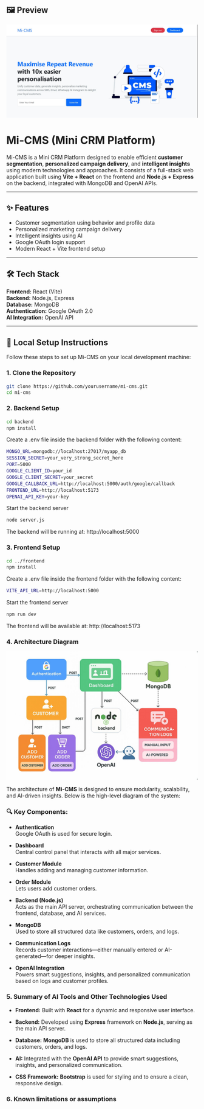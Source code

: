 ## 🖼 Preview

![Mi-CMS Banner](./assets/heropage.jpg)

# Mi-CMS (Mini CRM Platform)

Mi-CMS is a Mini CRM Platform designed to enable efficient **customer segmentation**, **personalized campaign delivery**, and **intelligent insights** using modern technologies and approaches. It consists of a full-stack web application built using **Vite + React** on the frontend and **Node.js + Express** on the backend, integrated with MongoDB and OpenAI APIs.

---

## ✨ Features

- Customer segmentation using behavior and profile data
- Personalized marketing campaign delivery
- Intelligent insights using AI
- Google OAuth login support
- Modern React + Vite frontend setup

---

## 🛠️ Tech Stack

**Frontend:** React (Vite)  
**Backend:** Node.js, Express  
**Database:** MongoDB  
**Authentication:** Google OAuth 2.0  
**AI Integration:** OpenAI API

---

## 🚀 Local Setup Instructions

Follow these steps to set up Mi-CMS on your local development machine:

### 1. Clone the Repository

```bash
git clone https://github.com/yourusername/mi-cms.git
cd mi-cms
```

### 2. Backend Setup

```bash
cd backend
npm install
```

Create a .env file inside the backend folder with the following content:

```bash
MONGO_URL=mongodb://localhost:27017/myapp_db
SESSION_SECRET=your_very_strong_secret_here
PORT=5000
GOOGLE_CLIENT_ID=your_id
GOOGLE_CLIENT_SECRET=your_secret
GOOGLE_CALLBACK_URL=http://localhost:5000/auth/google/callback
FRONTEND_URL=http://localhost:5173
OPENAI_API_KEY=your-key

```

Start the backend server

```bash
node server.js
```

The backend will be running at: http://localhost:5000

### 3. Frontend Setup

```bash
cd ../frontend
npm install

```

Create a .env file inside the frontend folder with the following content:

```bash
VITE_API_URL=http://localhost:5000

```

Start the frontend server

```bash
npm run dev
```

The frontend will be available at: http://localhost:5173

### 4. Architecture Diagram

![Architecture-Diagram](./assets/ArchitectureDesign.png)

The architecture of **Mi-CMS** is designed to ensure modularity, scalability, and AI-driven insights. Below is the high-level diagram of the system:

### 🔍 Key Components:

- **Authentication**  
  Google OAuth is used for secure login.

- **Dashboard**  
  Central control panel that interacts with all major services.

- **Customer Module**  
  Handles adding and managing customer information.

- **Order Module**  
  Lets users add customer orders.

- **Backend (Node.js)**  
  Acts as the main API server, orchestrating communication between the frontend, database, and AI services.

- **MongoDB**  
  Used to store all structured data like customers, orders, and logs.

- **Communication Logs**  
  Records customer interactions—either manually entered or AI-generated—for deeper insights.

- **OpenAI Integration**  
  Powers smart suggestions, insights, and personalized communication based on logs and customer profiles.

### 5. Summary of AI Tools and Other Technologies Used

- **Frontend:** Built with **React** for a dynamic and responsive user interface.

- **Backend:** Developed using **Express** framework on **Node.js**, serving as the main API server.

- **Database:** **MongoDB** is used to store all structured data including customers, orders, and logs.

- **AI:** Integrated with the **OpenAI API** to provide smart suggestions, insights, and personalized communication.

- **CSS Framework:** **Bootstrap** is used for styling and to ensure a clean, responsive design.

### 6. Known limitations or assumptions
